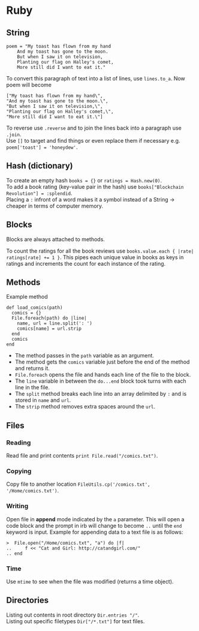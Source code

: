 # Ruby

## String
```
poem = "My toast has flown from my hand
    And my toast has gone to the moon.
    But when I saw it on television,
    Planting our flag on Halley's comet,
    More still did I want to eat it."
```
To convert this paragraph of text into a list of lines, use `lines.to_a`. Now poem will become
```
["My toast has flown from my hand\", 
"And my toast has gone to the moon.\", 
"But when I saw it on television,\", 
"Planting our flag on Halley's comet,\", 
"More still did I want to eat it.\"]
```
To reverse use `.reverse` and to join the lines back into a paragraph use `.join`.  
Use `[]` to target and find things or even replace them if necessary e.g. `poem['toast'] = 'honeydew'`.  

## Hash (dictionary)
To create an empty hash `books = {}`  or `ratings = Hash.new(0)`.  
To add a book rating (key-value pair in the hash) use `books["Blockchain Revolution"] = :splendid`.  
Placing a `:` infront of a word makes it a symbol instead of a String -> cheaper in terms of computer memory.  

## Blocks 
Blocks are always attached to methods.  

To count the ratings for all the book reviews use `books.value.each { |rate| ratings[rate] += 1 }`. This pipes each unique value in books as keys in ratings and increments the count for each instance of the rating.

## Methods
Example method
```
def load_comics(path)
  comics = {}
  File.foreach(path) do |line|
    name, url = line.split(': ')
    comics[name] = url.strip
  end
  comics
end
```
- The method passes in the `path` variable as an argument.
- The method gets the `comics` variable just before the end of the method and returns it.
- `File.foreach` opens the file and hands each line of the file to the block.
- The `line` variable in between the `do...end` block took turns with each line in the file.
- The `split` method breaks each line into an array delimited by `:` and is stored in `name` and `url`.
- The `strip` method removes extra spaces around the `url`.

## Files
### Reading
Read file and print contents `print File.read("/comics.txt")`.  
### Copying
Copy file to another location `FileUtils.cp('/comics.txt', '/Home/comics.txt')`.  
### Writing
Open file in **append** mode indicated by the `a` parameter. This will open a code block and the prompt in irb will change to become `..` until the `end` keyword is input.
Example for appending data to a text file is as follows:
```
>  File.open("/Home/comics.txt", "a") do |f|
..     f << "Cat and Girl: http://catandgirl.com/"
.. end
```
### Time
Use `mtime` to see when the file was modified (returns a time object). 

## Directories
Listing out contents in root directory `Dir.entries "/"`.  
Listing out specific filetypes `Dir["/*.txt"]` for text files.  
